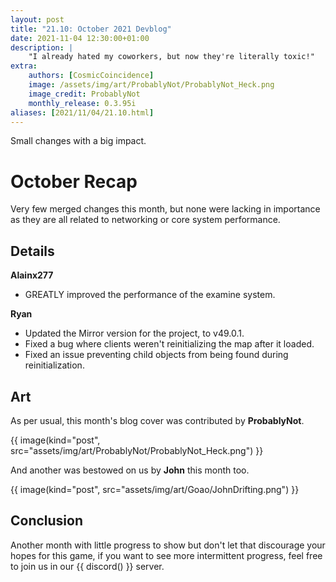 ```yaml
---
layout: post
title: "21.10: October 2021 Devblog"
date: 2021-11-04 12:30:00+01:00
description: |
    "I already hated my coworkers, but now they're literally toxic!"
extra:
    authors: [CosmicCoincidence]
    image: /assets/img/art/ProbablyNot/ProbablyNot_Heck.png
    image_credit: ProbablyNot
    monthly_release: 0.3.95i
aliases: [2021/11/04/21.10.html]
---
```


Small changes with a big impact.

# October Recap

Very few merged changes this month, but none were lacking in importance as they are all related to networking or core system performance.

## Details

**Alainx277**
- GREATLY improved the performance of the examine system.

**Ryan**
- Updated the Mirror version for the project, to v49.0.1.
- Fixed a bug where clients weren't reinitializing the map after it loaded.
- Fixed an issue preventing child objects from being found during reinitialization.

## Art

As per usual, this month's blog cover was contributed by **ProbablyNot**.

{{ image(kind="post", src="assets/img/art/ProbablyNot/ProbablyNot_Heck.png") }}

And another was bestowed on us by **John** this month too.

{{ image(kind="post", src="assets/img/art/Goao/JohnDrifting.png") }}

## Conclusion

Another month with little progress to show but don't let that discourage your hopes for this game, if you want to see more intermittent progress, feel free to join us in our {{ discord() }} server.
